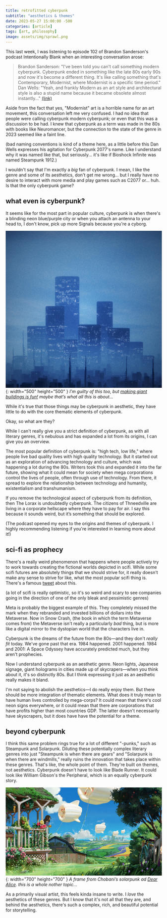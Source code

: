 ```yaml
---
title: retrofitted cyberpunk
subtitle: "aesthetics & themes"
date: 2023-05-27 15:00:00 -500
categories: [article]
tags: [art, philosophy]
image: assets/img/sprawl.png
---
```


This last week, I was listening to episode 102 of Brandon Sanderson's podcast Intentionally Blank when an interesting conversation arose:

> Brandon Sanderson: "I've been told you can't call something modern cyberpunk. Cyberpunk ended in something like the late 80s early 90s and now it's become a different thing. It's like calling something that's Contemporary, Modernist, where Modernist is a specific time period."
> Dan Wells: "Yeah, and frankly Modern as an art style and architectural style is also a stupid name because it became obsolete almost instantly..."
> [(link)](https://youtu.be/1JpxAdOBfnw?t=705)

Aside from the fact that yes, "Modernist" art is a horrible name for an art movement, this conversation left me very confused. I had no idea that people were calling cyberpunk modern cyberpunk; or even that this was a discussion to be had. I knew that cyberpunk as a term was made in the 80s with books like Neuromancer, but the connection to the state of the genre in 2023 seemed like a faint line.

(bad naming conventions is kind of a theme here, as a little before this Dan Wells expresses his agitation for Cyberpunk 2077's name. Like I understand why it was named like that, but seriously... it's like if Bioshock Infinite was named Steampunk 1912.) 

I wouldn't say that I'm exactly a *big* fan of cyberpunk. I mean, I like the genre and some of its aesthetics, don't get me wrong... but I really have no desire to interact with more media and play games such as C2077 or... huh. Is that the only cyberpunk game? 

## what even is cyberpunk?
It seems like for the most part in popular culture, cyberpunk is when there's a blinding neon blue/purple city or when you attach an antenna to your head to, I don't know, pick up more Signals because you're a cyborg. 

![sprawl](/assets/img/sprawl.png){: width="500" height="500" }
_I’m guilty of this too, but [making giant buildings is fun!](https://www.youtube.com/watch?v=s8JsAChpLcs) maybe that’s what all this is about…_

While it's true that those things may be cyberpunk in aesthetic, they have little to do with the core thematic elements of cyberpunk. 

Okay, so what are they?

While I can't really give you a strict definition of cyberpunk, as with all literary genres, it's nebulous and has expanded a lot from its origins, I can give you an overview. 

The most popular definition of cyberpunk is: "high tech, low life," where people live bad quality lives with high quality technology. But it started out as an exploration of advancing technology and culture, which was happening a lot during the 80s. Writers took this and expanded it into the far future, showing what it could mean for society when mega corporations control the lives of people, often through use of technology. From there, it spread to explore the relationship between technology and humanity, existentialism and transhumanism.

If you remove the technological aspect of cyberpunk from its definition, then The Lorax is undoubtedly cyberpunk. The citizens of Thneedville are living in a corporate hellscape where they have to pay for air. I say this because it sounds weird, but it’s something that should be explored.

(The podcast opened my eyes to the origins and themes of cyberpunk. I highly recommending listening if you're interested in learning more about it!)

## sci-fi as prophecy
There's a really weird phenomenon that happens where people actively try to work towards creating the fictional worlds depicted in scifi. While some scifi futures are absolutely things that we should strive for, it really doesn't make any sense to strive for like, what the most popular scifi thing is. There's a famous [tweet](https://twitter.com/AlexBlechman/status/1457842724128833538) about this.

(a lot of scifi is really optimistic, so it's so weird and scary to see companies going in the direction of one of the only bleak and pessimistic genres)

Meta is probably the biggest example of this. They completely missed the mark when they rebranded and invested billions of dollars into the Metaverse. Now in Snow Crash, (the book in which the term Metaverse comes from) the Metaverse isn't really a particularly *bad* thing, but is more like a digital mirror to the dystopian world that the characters live in.

Cyberpunk is the dreams of the future from the 80s—and they don't *really fit* today. We've gone past that era. 1984 happened. 2001 happened. 1984 and 2001: A Space Odyssey have accurately predicted much, but they aren't prophecies. 

Now I understand cyberpunk as an aesthetic genre. Neon lights, Japanese signage, giant holograms in cities made up of skycrapers—when you think about it, it's so distinctly 80s. But I think expressing it just as an aesthetic really makes it bland.

I'm not saying to abolish the aesthetics—I do really enjoy them. But there should be more integration of thematic elements. What does it truly mean to have human lives controlled by mega-corps? It could mean that there's cool neon signs everywhere, or it could mean that there are corporations that have profits higher than most countries GDP. The latter doesn't necessarily have skyscrapers, but it does have have the potential for a theme.

## beyond cyberpunk
I think this same problem rings true for a lot of different "-punks," such as Steampunk and Solarpunk. Diluting these potentially complex literary genres into just "Steampunk is when there are gears" and "Solarpunk is when there are windmills," really ruins the innovation that takes place within these genres. That's like, the whole point of them. They're built on themes, not aesthetics. Cyberpunk doesn't have to look like Blade Runner. It could look like William Gibson's the Peripheral, which is an equally cyberpunk story. 

![solarpunk](/assets/img/dearalice.png){: width="700" height="700" }
_A frame from Chobani’s solarpunk ad [Dear Alice](https://www.youtube.com/watch?v=z-Ng5ZvrDm4). this is a whole nother topic…_


As a primarily visual artist, this feels kinda insane to write. I *love* the aesthetics of these genres. But I know that it's not all that they are, and behind the aesthetics, there's such a complex, rich, and beautiful potential for storytelling.
